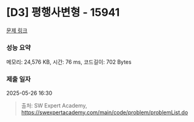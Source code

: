# [D3] 평행사변형 - 15941 

[문제 링크](https://swexpertacademy.com/main/code/problem/problemDetail.do?contestProbId=AYVgOZEKOpcDFAQK) 

### 성능 요약

메모리: 24,576 KB, 시간: 76 ms, 코드길이: 702 Bytes

### 제출 일자

2025-05-26 16:30



> 출처: SW Expert Academy, https://swexpertacademy.com/main/code/problem/problemList.do